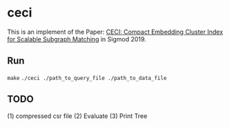# ceci
This is an implement of the Paper: [ CECI: Compact Embedding Cluster Index for Scalable Subgraph Matching](https://www2.seas.gwu.edu/~howie/publications/CECI-SIGMOD19.pdf) in Sigmod 2019.

## Run
`make`
`./ceci ./path_to_query_file ./path_to_data_file`

## TODO
(1) compressed csr file
(2) Evaluate
(3) Print Tree
